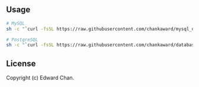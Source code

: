 ## Usage

```sh
# MySQL
sh -c "`curl -fsSL https://raw.githubusercontent.com/chankaward/mysql_db_backup/master/backup_db.sh`"

# PostgreSQL
sh -c "`curl -fsSL https://raw.githubusercontent.com/chankaward/database_backup_script/master/postgresql_backup.sh`"
```

## License
Copyright (c) Edward Chan.
